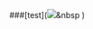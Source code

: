 ###[test](<img src="https://img.shields.io/badge/Python-3766AB?style=flat-square&logo=Python&logoColor=white"/></a>&nbsp )

